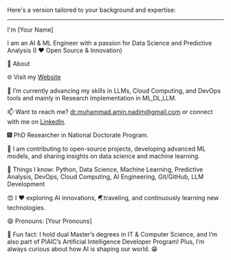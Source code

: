 Here's a version tailored to your background and expertise:

---

I'm [Your Name]

I am an AI & ML Engineer with a passion for Data Science and Predictive Analysis (I ❤️ Open Source & Innovation)

🧐 About

🌐 Visit my [Website](https://muhammad-amin-nadim.github.io/)

🌱 I’m currently advancing my skills in LLMs, Cloud Computing, and DevOps tools and mainly in Research Implementation in ML,DL,LLM.

📫 Want to reach me? [dr.muhammad.amin.nadim@gmail.com](mailto:dr.muhammad.amin.nadim@gmail.com) or connect with me on [LinkedIn](https://www.linkedin.com/in/muhammad-amin-nadim/).

🎆 PhD Researcher in National Doctorate Program.

🔭 I am contributing to open-source projects, developing advanced ML models, and sharing insights on data science and machine learning.

👀 Things I know: Python, Data Science, Machine Learning, Predictive Analysis, DevOps, Cloud Computing, AI Engineering, Git/GitHub, LLM Development

😍 I ❤️ exploring AI innovations, 🌏traveling, and continuously learning new technologies.

😄 Pronouns: [Your Pronouns]

🌙 Fun fact: I hold dual Master’s degrees in IT & Computer Science, and I’m also part of PIAIC’s Artificial Intelligence Developer Program! Plus, I’m always curious about how AI is shaping our world. 😁
